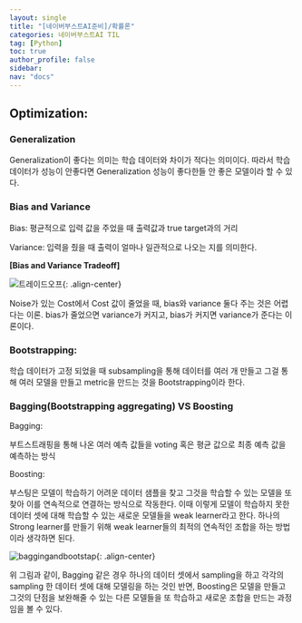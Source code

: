 ```yaml
---
layout: single
title: "[네이버부스트AI준비]/확률론"
categories: 네이버부스트AI TIL
tag: [Python]
toc: true
author_profile: false
sidebar:
nav: "docs"
---
```


## Optimization:

### Generalization

Generalization이 좋다는 의미는 학습 데이터와 차이가 적다는 의미이다. 따라서 학습 데이터가 성능이 안좋다면 Generalization 성능이 좋다한들 안 좋은 모델이라 할 수 있다.

### Bias and Variance

Bias: 평균적으로 입력 값을 주었을 때 출력값과 true target과의 거리

Variance: 입력을 줬을 때 출력이 얼마나 일관적으로 나오는 지를 의미한다.

**[Bias and Variance Tradeoff]**

![트레이드오프]({{site.url}}/images/2023-08-31-naver13/biasvariancetradeoff.png){: .align-center}

Noise가 있는 Cost에서 Cost 값이 줄었을 때, bias와 variance 둘다 주는 것은 어렵다는 이론. bias가 줄었으면 variance가 커지고, bias가 커지면 variance가 준다는 이론이다.

### Bootstrapping:

학습 데이터가 고정 되었을 때 subsampling을 통해 데이터를 여러 개 만들고 그걸 통해 여러 모델을 만들고 metric을 만드는 것을 Bootstrapping이라 한다.

### Bagging(Bootstrapping aggregating) VS Boosting

Bagging:

부트스트래핑을 통해 나온 여러 예측 값들을 voting 혹은 평균 값으로 최종 예측 값을 예측하는 방식

Boosting:

부스팅은 모델이 학습하기 어려운 데이터 샘플을 찾고 그것을 학습할 수 있는 모델을 또 찾아 이를 연속적으로 연결하는 방식으로 작동한다. 이때 이렇게 모델이 학습하지 못한 데이터 셋에 대해 학습할 수 있는 새로운 모델들을 weak learner라고 한다. 하나의 Strong learner를 만들기 위해 weak learner들의 최적의 연속적인 조합을 하는 방법이라 생각하면 된다.

![baggingandbootstap]({{site.url}}/images/2023-08-31-naver13/baggingandbootstap.png){: .align-center}

위 그림과 같이, Bagging 같은 경우 하나의 데이터 셋에서 sampling을 하고 각각의 sampling 한 데이터 셋에 대해 모델링을 하는 것인 반면, Boosting은 모델을 만들고 그것의 단점을 보완해줄 수 있는 다른 모델들을 또 학습하고 새로운 조합을 만드는 과정 임을 볼 수 있다.

